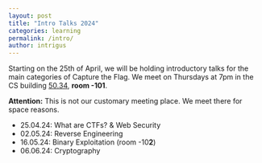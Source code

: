 ```yaml
---
layout: post
title: "Intro Talks 2024"
categories: learning
permalink: /intro/
author: intrigus
---
```


Starting on the 25th of April, we will be holding introductory talks for the main categories of Capture the Flag.
We meet on Thursdays at 7pm in the CS building [50.34](https://www.kit.edu/campusplan/), **room -101**.

**Attention:** This is not our customary meeting place. We meet there for space reasons.

 * 25.04.24: What are CTFs? & Web Security
 * 02.05.24: Reverse Engineering
 * 16.05.24: Binary Exploitation (room -10**2**)
 * 06.06.24: Cryptography
